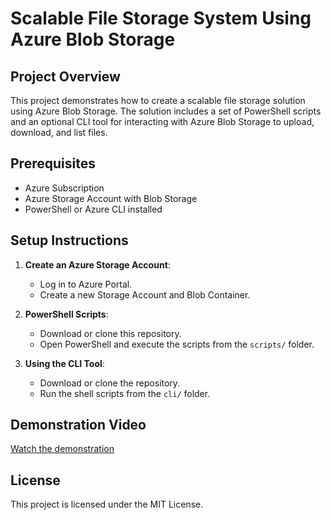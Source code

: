 # Scalable File Storage System Using Azure Blob Storage

## Project Overview
This project demonstrates how to create a scalable file storage solution using Azure Blob Storage. The solution includes a set of PowerShell scripts and an optional CLI tool for interacting with Azure Blob Storage to upload, download, and list files.

## Prerequisites
- Azure Subscription
- Azure Storage Account with Blob Storage
- PowerShell or Azure CLI installed

## Setup Instructions

1. **Create an Azure Storage Account**:
   - Log in to Azure Portal.
   - Create a new Storage Account and Blob Container.

2. **PowerShell Scripts**:
   - Download or clone this repository.
   - Open PowerShell and execute the scripts from the `scripts/` folder.

3. **Using the CLI Tool**:
   - Download or clone the repository.
   - Run the shell scripts from the `cli/` folder.

## Demonstration Video
[Watch the demonstration](videos/project-demo.mp4)

## License
This project is licensed under the MIT License.

